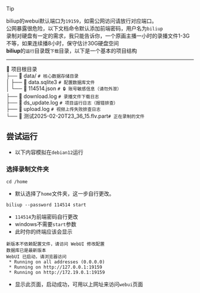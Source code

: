 <!--  -->
> [!TIP]
> biliup的webui默认端口为`19159`，如需公网访问请放行对应端口。   
> 公网暴露很危险，以下文档命令默认添加前端密码，用户名为`biliup`   
> 录制对硬盘有一定的需求，我只能告诉你，一个原画主播一小时的录播文件1-3G不等，如果连续播8小时，保守估计30G硬盘空间   
> **biliup**的`运行`目录既`下载`目录，以下是一个基本的项目结构

--------------

📁 项目根目录  
├── 📁 data/          `# 核心数据存储目录 `   
│   ├── 📜 data.sqlite3 `# 配置数据库文件`    
│   └── 📜 114514.json `# 🔒 账号敏感信息（请勿外泄）`    
├── 📜 download.log    `# 录播文件下载日志`    
├── 📜 ds_update.log   `# 项目运行日志（报错排查）`    
├── 📜 upload.log     `# 视频上传失败排查日志`  
└── 📜 测试2025-02-20T23_36_15.flv.part`# 正在录制的文件`  


## 尝试运行
* 以下内容模拟在`debian12`运行

### 选择录制文件夹
```
cd /home
```
* 默认选择了`home`文件夹，这一步自行更改。
```
biliup --password 114514 start
```
* `114514`为前端密码自行更改
* windows不需要`start`参数
* 此时你的终端应该会显示
```
新版本不依赖配置文件，请访问 WebUI 修改配置
数据库已是最新版本
WebUI 已启动，请浏览器访问
 * Running on all addresses (0.0.0.0)
 * Running on http://127.0.0.1:19159
 * Running on http://172.19.0.1:19159
```
* 显示此页面，启动成功，可用以上网址来访问`webui`页面
